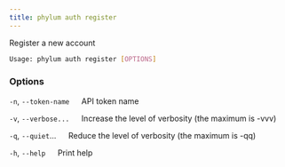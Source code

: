 ```yaml
---
title: phylum auth register
---
```


Register a new account

```sh
Usage: phylum auth register [OPTIONS]
```

### Options

`-n`, `--token-name`
&emsp; API token name

`-v`, `--verbose...`
&emsp; Increase the level of verbosity (the maximum is -vvv)

`-q`, `--quiet`...
&emsp; Reduce the level of verbosity (the maximum is -qq)

`-h`, `--help`
&emsp; Print help

